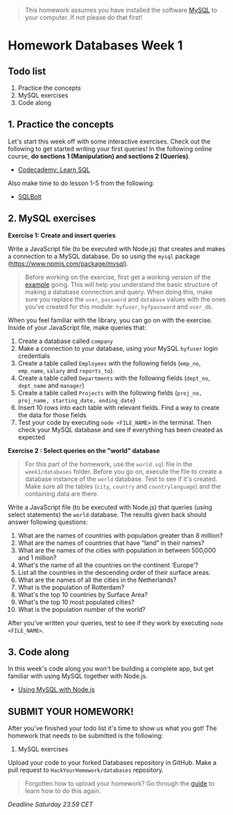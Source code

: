 > This homework assumes you have installed the software [MySQL](https://dev.mysql.com/downloads/installer/) to your computer. If not please do that first!

# Homework Databases Week 1

## **Todo list**

1. Practice the concepts
2. MySQL exercises
3. Code along

## 1. **Practice the concepts**

Let's start this week off with some interactive exercises. Check out the following to get started writing your first queries! In the following online course, **do sections 1 (Manipulation) and sections 2 (Queries)**.

- [Codecademy: Learn SQL](https://www.codecademy.com/learn/learn-sql)

Also make time to do lesson 1-5 from the following:

- [SQLBolt](https://sqlbolt.com/lesson/select_queries_introduction)

## 2. **MySQL exercises**

**Exercise 1: Create and insert queries**

Write a JavaScript file (to be executed with Node.js) that creates and makes a connection to a MySQL database. Do so using the `mysql` package (https://www.npmjs.com/package/mysql).

> Before working on the exercise, first get a working version of the [example](https://www.npmjs.com/package/mysql#introduction) going. This will help you understand the basic structure of making a database connection and query. When doing this, make sure you replace the `user`, `password` and `database` values with the ones you've created for this module: `hyfuser`, `hyfpassword` and `user_db`.

When you feel familiar with the library, you can go on with the exercise. Inside of your JavaScript file, make queries that:

1. Create a database called `company`
2. Make a connection to your database, using your MySQL `hyfuser` login credentials
3. Create a table called `Employees` with the following fields (`emp_no`, `emp_name`, `salary` and `reports_to`).
4. Create a table called `Departments` with the following fields (`dept_no`, `dept_name` and `manager`)
5. Create a table called `Projects` with the following fields (`proj_no, proj_name, starting_date, ending_date`)
6. Insert 10 rows into each table with relevant fields. Find a way to create the data for those fields
7. Test your code by executing `node <FILE_NAME>` in the terminal. Then check your MySQL database and see if everything has been created as expected

**Exercise 2 : Select queries on the "world" database**

> For this part of the homework, use the `world.sql` file in the `week1/databases` folder. Before you go on, execute the file to create a database instance of the `world` database. Test to see if it's created. Make sure all the tables (`city`, `country` and `countrylanguage`) and the containing data are there.

Write a JavaScript file (to be executed with Node.js) that queries (using select statements) the `world` database. The results given back should answer following questions:

1. What are the names of countries with population greater than 8 million?
2. What are the names of countries that have “land” in their names?
3. What are the names of the cities with population in between 500,000 and 1 million?
4. What's the name of all the countries on the continent ‘Europe’?
5. List all the countries in the descending order of their surface areas.
6. What are the names of all the cities in the Netherlands?
7. What is the population of Rotterdam?
8. What's the top 10 countries by Surface Area?
9. What's the top 10 most populated cities?
10. What is the population number of the world?

After you've written your queries, test to see if they work by executing `node <FILE_NAME>`.

## 3. **Code along**

In this week's code along you won't be building a complete app, but get familiar with using MySQL together with Node.js.

- [Using MySQL with Node.js](https://www.youtube.com/watch?v=EN6Dx22cPRI)

## **SUBMIT YOUR HOMEWORK!**

After you've finished your todo list it's time to show us what you got! The homework that needs to be submitted is the following:

1. MySQL exercises

Upload your code to your forked Databases repository in GitHub. Make a pull request to `HackYourHomework/databases`  repository.

> Forgotten how to upload your homework? Go through the [guide](../hand-in-homework-guide.md) to learn how to do this again.

_Deadline Saturday 23.59 CET_
